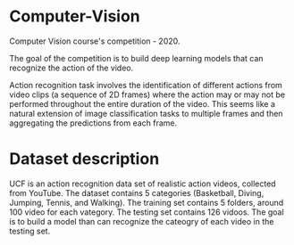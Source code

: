 # Computer-Vision
Computer Vision course's competition - 2020.

The goal of the competition is to build deep learning models that can recognize the action of the video.

Action recognition task involves the identification of different actions from video clips (a sequence of 2D frames) where the action may or may not be performed throughout the entire duration of the video. This seems like a natural extension of image classification tasks to multiple frames and then aggregating the predictions from each frame.

# Dataset description
UCF is an action recognition data set of realistic action videos, collected from YouTube. The dataset contains 5 categories (Basketball, Diving, Jumping, Tennis, and Walking). The training set contains 5 folders, around 100 video for each vategory. The testing set contains 126 vidoos. The goal is to build a model than can recognize the cateogry of each video in the testing set.

